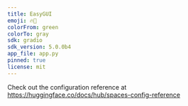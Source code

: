 ```yaml
---
title: EasyGUI
emoji: 🔥🚀
colorFrom: green
colorTo: gray
sdk: gradio
sdk_version: 5.0.0b4
app_file: app.py
pinned: true
license: mit
---
```


Check out the configuration reference at https://huggingface.co/docs/hub/spaces-config-reference